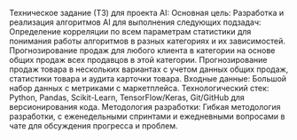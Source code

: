 Техническое задание (ТЗ) для проекта AI:
Основная цель: Разработка и реализация алгоритмов AI для выполнения следующих подзадач:
Определение корреляции по всем параметрам статистики для понимания работы алгоритмов в разных категориях и их зависимостей.
Прогнозирование продаж для любого клиента в категории на основе общих продаж всех продавцов в этой категории.
Прогнозирование продаж товара в нескольких вариантах с учетом данных общих продаж, статистики товара и аудита карточки товара.
Входные данные: Большой набор данных с метриками с маркетплейса.
Технологический стек: Python, Pandas, Scikit-Learn, TensorFlow/Keras, Git/GitHub для версионирования кода.
Методология разработки: Гибкая методология разработки, с еженедельными спринтами и ежедневными вопросами в чате  для обсуждения прогресса и проблем.

